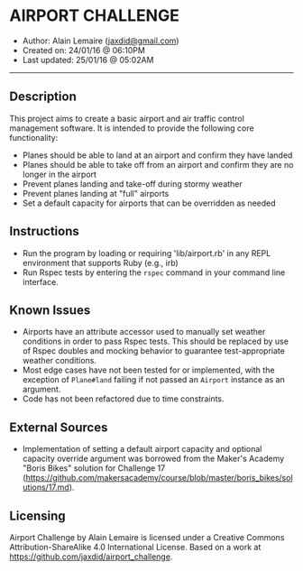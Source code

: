 AIRPORT CHALLENGE
=================

- Author:       Alain Lemaire (jaxdid@gmail.com)
- Created on:   24/01/16 @ 06:10PM
- Last updated: 25/01/16 @ 05:02AM

***

Description
-----------
This project aims to create a basic airport and air traffic control management software. It is intended to provide the following core functionality:

* Planes should be able to land at an airport and confirm they have landed
* Planes should be able to take off from an airport and confirm they are no longer in the airport
* Prevent planes landing and take-off during stormy weather
* Prevent planes landing at "full" airports
* Set a default capacity for airports that can be overridden as needed

Instructions
------------
* Run the program by loading or requiring 'lib/airport.rb' in any REPL environment that supports Ruby (e.g., irb)
* Run Rspec tests by entering the `rspec` command in your command line interface.

Known Issues
------------
* Airports have an attribute accessor used to manually set weather conditions in order to pass Rspec tests. This should be replaced by use of Rspec doubles and mocking behavior to guarantee test-appropriate weather conditions. 
* Most edge cases have not been tested for or implemented, with the exception of `Plane#land` failing if not passed an `Airport` instance as an argument.
* Code has not been refactored due to time constraints.

External Sources
----------------
* Implementation of setting a default airport capacity and optional capacity override argument was borrowed from the Maker's Academy "Boris Bikes" solution for Challenge 17 (https://github.com/makersacademy/course/blob/master/boris_bikes/solutions/17.md).

Licensing
---------
Airport Challenge by Alain Lemaire is licensed under a Creative Commons Attribution-ShareAlike 4.0 International License.
Based on a work at https://github.com/jaxdid/airport_challenge.
